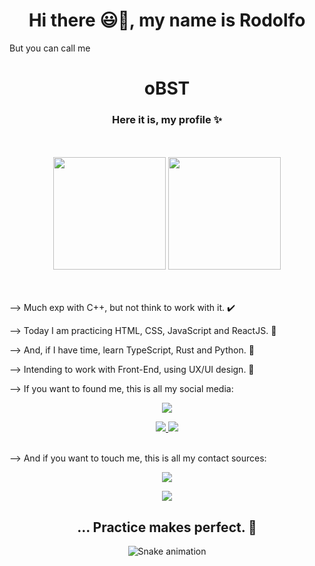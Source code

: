 <div> 
<h1 align="center"> Hi there 😃👋, my name is Rodolfo</h1>                                                                     
But you can call me                                                                   
<h1 align="center"> oBST </h1>
</div> 
<div align="center"> <h3>Here it is, my profile ✨</h2></div><br> <br>

<div align="center">
  <img height="180em" src="https://github-readme-stats.vercel.app/api?username=obst01&show_icons=true&theme=synthwave" />
  <img height="180em" src="https://github-readme-stats.vercel.app/api/top-langs/?username=obst01&hide=php&exclude_repo=My-c-files&show_icons=true&theme=synthwave&layout=compact&count_private=true" />
 </div> <br> <br>

--> Much exp with C++, but not think to work with it. ✔️

--> Today I am practicing HTML, CSS, JavaScript and ReactJS. 🔰

--> And, if I have time, learn TypeScript, Rust and Python. 🧐

--> Intending to work with Front-End, using UX/UI design. 🎈

--> If you want to found me, this is all my social media: 

<div align="center">

![](https://dcbadge.vercel.app/api/shield/391384838298402824)

<a href="https://twitter.com/oBST01">
<img src="https://img.shields.io/badge/Twitter-1DA1F2?style=for-the-badge&logo=twitter&logoColor=white" target="_blank" />
</a>
<a href="reddit.com/user/obst01">
<img src="https://img.shields.io/badge/Reddit-FF4500?style=for-the-badge&logo=reddit&logoColor=white" target="_blank" /><br><br>
</a>
</div> 

--> And if you want to touch me, this is all my contact sources:

<div align="center">

![](https://dcbadge.vercel.app/api/shield/391384838298402824)

<a href="mailto:obst01contact@gmail.com">

<img src="https://img.shields.io/badge/Gmail-D14836?style=for-the-badge&logo=gmail&logoColor=white" target="_blank" />
</a>
</div>

<div align="center"> <h2>... Practice makes perfect. 🌹</h2>

![Snake animation](https://github.com/obst01/blob/output/github-contribution-grid-snake.svg)
